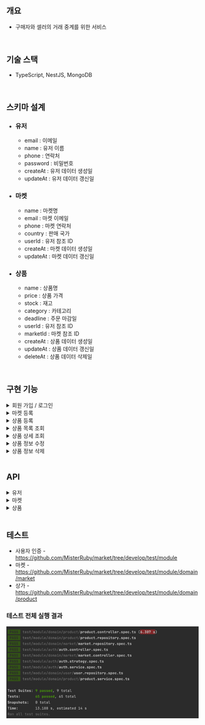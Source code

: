 ## 개요
- 구매자와 셀러의 거래 중계를 위한 서비스

<br>

## 기술 스택
- TypeScript, NestJS, MongoDB

<br>

## 스키마 설계
- ### 유저
  - email : 이메일
  - name : 유저 이름
  - phone : 연락처
  - password : 비밀번호
  - createAt : 유저 데이터 생성일
  - updateAt : 유저 데이터 갱신일
- ### 마켓
  - name : 마켓명
  - email : 마켓 이메일
  - phone : 마켓 연락처
  - country : 판매 국가
  - userId : 유저 참조 ID
  - createAt : 마켓 데이터 생성일
  - updateAt : 마켓 데이터 갱신일
- ### 상품
  - name : 상품명
  - price : 상품 가격
  - stock : 재고
  - category : 카테고리
  - deadline : 주문 마감일
  - userId : 유저 참조 ID
  - marketId : 마켓 참조 ID
  - createAt : 상품 데이터 생성일
  - updateAt : 상품 데이터 갱신일
  - deleteAt : 상품 데이터 삭제일

<br>

## 구현 기능

<details>
<summary>회원 가입 / 로그인</summary>

- 이메일, 이름, 연락처, 비밀번호를 입력하여 회원 가입
  - 비밀번호는 최소 하나 이상의 알파벳, 하나 이상의 숫자를 포함한 최소 8자 이상으로 입력
- 이메일과 비밀번호를 입력하여 로그인 처리
  - 로그인 성공시 세션을 통해 인증 처리
- 로그아웃시 세션과 쿠키를 제거
</details>

<details>
<summary>마켓 등록</summary>

- 마켓 명, 이메일, 연락처, 국가를 입력받아 마켓 정보 등록
- 국가 목록은 enum 으로 관리
</details>

<details>
<summary>상품 등록</summary>

- 상품 명, 가격, 재고, 카테고리, 마켓 ID, 주문 마감일 값을 입력 받아 상품 정보 등록
- 마켓을 등록한 셀러가 해당 마켓에 상품 정보를 등록
- 카테고리 목록은 enum 으로 관리
</details>

<details>
<summary>상품 목록 조회</summary>

- 카테고리, 국가, 상품명을 통해 검색하여 해당하는 상품 목록을 조회
- 최근에 등록한 순으로 정렬하여 조회
</details>

<details>
<summary>상품 상세 조회</summary>

- 상품 ID를 입력받아 해당 상품 명, 가격, 국가, 주문 마감일, 마켓 명, 마켓 이메일, 마켓 연락처를 조회
</details>

<details>
<summary>상품 정보 수정</summary>

- 상품을 등록한 셀러는 등록한 상품의 상품 명, 가격, 재고, 카테고리, 주문 마감일 정보를 수정 가능
</details>

<details>
<summary>상품 정보 삭제</summary>

- 상품을 등록한 셀러는 해당 상품의 정보를 삭제 가능
</details>

<br>

## API

<details>
<summary>유저</summary>

- 회원 가입

| Method | URL              | Request Body                                                    | Response         |
|--------|------------------|-----------------------------------------------------------------|------------------|
| POST   | /api/auth/signUp | email : 이메일<br>name : 이름<br>phone : 연락처<br>password : 비밀번호 | statusCode : 201 |

- 로그인

| Method | URL             | Request Body                      | Response         |
|--------|-----------------|-----------------------------------|------------------|
| POST   | /api/auth/login | email : 이메일<br>password : 비밀번호 | statusCode : 201 |

- 로그아웃

| Method | URL              | Response         |
|--------|------------------|------------------|
| POST   | /api/auth/logout | statusCode : 200 |

</details>

<details>
<summary>마켓</summary>

- 마켓 등록

| Method | URL          | Request Body                                                      | Response         |
|--------|--------------|-------------------------------------------------------------------|------------------|
| POST   | /api/markets | name : 마켓명<br>email : 이메일<br>phone : 연락처<br>country : 판매국가  | statusCode : 201 |

</details>


<details>
<summary>상품</summary>

- 상품 등록

| Method | URL           | Request Body                                                                                                  | Response         |
|--------|---------------|---------------------------------------------------------------------------------------------------------------|------------------|
| POST   | /api/products | name : 상품명<br>price : 상품가격<br>stock : 재고<br>category : 카테고리<br>deadline : 주문 마감일<br>marketId : 마켓 Id | statusCode : 201 |

- 상품 목록 조회

| Method | URL           | Request Parameter                                                              | Response                                                                                                                                                       |
|--------|---------------|--------------------------------------------------------------------------------|----------------------------------------------------------------------------------------------------------------------------------------------------------------|
| GET    | /api/products | country : 국가명<br>category : 카테고리<br>page : 조회 페이지 번호<br>keyword : 검색어Id | statusCode : 200 <br>products : {<br>&nbsp;&nbsp;id : 상품 id<br>&nbsp;&nbsp;name : 상품명<br>&nbsp;&nbsp;price : 상품 가격<br>&nbsp;&nbsp;country : 국가명<br>} [ ] |

- 상품 상세 조회

| Method | URL               | Request Path | Response                                                                                                                                                                                                                                                                                                                                                                                                      |
|--------|-------------------|--------------|---------------------------------------------------------------------------------------------------------------------------------------------------------------------------------------------------------------------------------------------------------------------------------------------------------------------------------------------------------------------------------------------------------------|
| GET    | /api/products/:id | id : 상품 id  | statusCode : 200<br>product : {<br>&nbsp;&nbsp;id : 상품 id<br>&nbsp;&nbsp;name : 상품명<br>&nbsp;&nbsp;price : 상품 가격<br>&nbsp;&nbsp;country : 국가명<br>&nbsp;&nbsp;deadline : 주문 마감일<br>&nbsp;&nbsp;market : {<br>&nbsp;&nbsp;&nbsp;&nbsp;id : 마켓 id<br>&nbsp;&nbsp;&nbsp;&nbsp;name : 마켓명<br>&nbsp;&nbsp;&nbsp;&nbsp;email : 마켓 email<br>&nbsp;&nbsp;&nbsp;&nbsp;phone : 마켓 연락처<br>&nbsp;&nbsp;}<br>} |

- 상품 정보 수정

| Method | URL               | Request Path | Request Body                                                                             | Response         |
|--------|-------------------|--------------|------------------------------------------------------------------------------------------|------------------|
| PATCH  | /api/products/:id | id : 상품 id   | name : 상품명<br>price : 상품가격<br>stock : 재고<br>category : 카테고리<br>deadline : 주문 마감일 | statusCode : 204 |

- 상품 정보 삭제

| Method | URL               | Request Path | Response         |
|--------|-------------------|--------------|------------------|
| DELETE | /api/products/:id | id : 상품 id  | statusCode : 204 |

</details>

<br>

## 테스트

- 사용자 인증 - https://github.com/MisterRuby/market/tree/develop/test/module
- 마켓 - https://github.com/MisterRuby/market/tree/develop/test/module/domain/market
- 상가 - https://github.com/MisterRuby/market/tree/develop/test/module/domain/product

### 테스트 전체 실행 결과
![img_1.png](img_1.png)